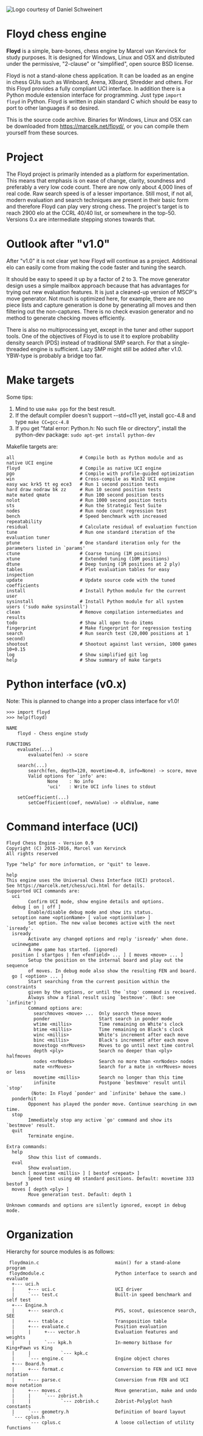 ![Logo courtesy of Daniel Schweinert](https://marcelk.net/floyd/.floyd-logo-260x130.png)

Floyd chess engine
==================

**Floyd** is a simple, bare-bones, chess engine by Marcel van
Kervinck for study purposes. It is designed for Windows, Linux and
OSX and distributed under the permissive, "2-clause" or "simplified",
open source BSD license.

Floyd is not a stand-alone chess application. It can be loaded as
an engine in chess GUIs such as Winboard, Arena, XBoard, Shredder
and others. For this Floyd provides a fully compliant UCI interface.
In addition there is a Python module extension interface for
programming. Just type ``import floyd`` in Python. Floyd is written
in plain standard C which should be easy to port to other languages
if so desired.

This is the source code archive. Binaries for Windows, Linux and
OSX can be downloaded from https://marcelk.net/floyd/, or you can
compile them yourself from these sources.

Project
=======

The Floyd project is primarily intended as a platform for
experimentation. This means that emphasis is on ease of change,
clarity, soundness and preferably a very low code count. There are
now only about 4,000 lines of real code. Raw search speed is of a
lesser importance. Still most, if not all, modern evaluation and
search techniques are present in their basic form and therefore
Floyd can play very strong chess. The project's target is to reach
2900 elo at the CCRL 40/40 list, or somewhere in the top-50.
Versions 0.x are intermediate stepping stones towards that.

Outlook after "v1.0"
====================

After "v1.0" it is not clear yet how Floyd will continue as a
project. Additional elo can easily come from making the code faster
and tuning the search.

It should be easy to speed it up by a factor of 2 to 3. The move
generator design uses a simple mailbox approach because that has
advantages for trying out new evaluation features. It is just a
cleaned-up version of MSCP's move generator. Not much is optimized
here, for example, there are no piece lists and capture generation
is done by generating all moves and then filtering out the non-captures.
There is no check evasion generator and no method to generate
checking moves efficiently.

There is also no multiprocessing yet, except in the tuner and other
support tools. One of the objectives of Floyd is to use it to explore
probability density search (PDS) instead of traditional SMP search.
For that a single-threaded engine is sufficient. Lazy SMP might
still be added after v1.0. YBW-type is probably a bridge too far.

Make targets
============

Some tips:

1. Mind to use ``make pgo`` for the best result.
2. If the default compiler doesn't support --std=c11 yet, install gcc-4.8 and type ``make CC=gcc-4.8``
3. If you get "fatal error: Python.h: No such file or directory", install the python-dev package: ``sudo apt-get install python-dev``

Makefile targets are:
```
all                        # Compile both as Python module and as native UCI engine
floyd                      # Compile as native UCI engine
pgo                        # Compile with profile-guided optimization
win                        # Cross-compile as Win32 UCI engine
easy wac krk5 tt eg ece3   # Run 1 second position tests
hard draw nodraw bk zz     # Run 10 second position tests
mate mated qmate           # Run 100 second position tests
nolot                      # Run 1000 second position tests
sts                        # Run the Strategic Test Suite
nodes                      # Run node count regression test
bench                      # Speed benchmark with increased repeatability
residual                   # Calculate residual of evaluation function
tune                       # Run one standard iteration of the evaluation tuner
ptune                      # One standard iteration only for the parameters listed in `params'
ctune                      # Coarse tuning (1M positions)
xtune                      # Extended tuning (10M positions)
dtune                      # Deep tuning (1M positions at 2 ply)
tables                     # Plot evaluation tables for easy inspection
update                     # Update source code with the tuned coefficients
install                    # Install Python module for the current user
sysinstall                 # Install Python module for all system users ('sudo make sysinstall')
clean                      # Remove compilation intermediates and results
todo                       # Show all open to-do items
fingerprint                # Make fingerprint for regression testing
search                     # Run search test (20,000 positions at 1 second)
shootout                   # Shootout against last version, 1000 games 10+0.15
log                        # Show simplified git log
help                       # Show summary of make targets
```

Python interface (v0.x)
=======================
Note: This is planned to change into a proper class interface for v1.0!
```
>>> import floyd
>>> help(floyd)

NAME
    floyd - Chess engine study

FUNCTIONS
    evaluate(...)
        evaluate(fen) -> score

    search(...)
        search(fen, depth=120, movetime=0.0, info=None) -> score, move
        Valid options for `info' are:
               None    : No info
               'uci'   : Write UCI info lines to stdout

    setCoefficient(...)
        setCoefficient(coef, newValue) -> oldValue, name
```

Command interface (UCI)
=======================
```
Floyd Chess Engine - Version 0.9
Copyright (C) 2015-2016, Marcel van Kervinck
All rights reserved

Type "help" for more information, or "quit" to leave.

help
This engine uses the Universal Chess Interface (UCI) protocol.
See https://marcelk.net/chess/uci.html for details.
Supported UCI commands are:
  uci
        Confirm UCI mode, show engine details and options.
  debug [ on | off ]
        Enable/disable debug mode and show its status.
  setoption name <optionName> [ value <optionValue> ]
        Set option. The new value becomes active with the next `isready'.
  isready
        Activate any changed options and reply 'isready' when done.
  ucinewgame
        A new game has started. (ignored)
  position [ startpos | fen <fenField> ... ] [ moves <move> ... ]
        Setup the position on the internal board and play out the sequence
        of moves. In debug mode also show the resulting FEN and board.
  go [ <option> ... ]
        Start searching from the current position within the constraints
        given by the options, or until the `stop' command is received.
        Always show a final result using `bestmove'. (But: see `infinite')
        Command options are:
          searchmoves <move> ...  Only search these moves
          ponder                  Start search in ponder mode
          wtime <millis>          Time remaining on White's clock
          btime <millis>          Time remaining on Black's clock
          winc <millis>           White's increment after each move
          binc <millis>           Black's increment after each move
          movestogo <nrMoves>     Moves to go until next time control
          depth <ply>             Search no deeper than <ply> halfmoves
          nodes <nrNodes>         Search no more than <nrNodes> nodes
          mate <nrMoves>          Search for a mate in <nrMoves> moves or less
          movetime <millis>       Search no longer than this time
          infinite                Postpone `bestmove' result until `stop'
         (Note: In Floyd `ponder' and `infinite' behave the same.)
  ponderhit
        Opponent has played the ponder move. Continue searching in own time.
  stop
        Immediately stop any active `go' command and show its `bestmove' result.
  quit
        Terminate engine.

Extra commands:
  help
        Show this list of commands.
  eval
        Show evaluation.
  bench [ movetime <millis> ] [ bestof <repeat> ]
        Speed test using 40 standard positions. Default: movetime 333 bestof 3
  moves [ depth <ply> ]
        Move generation test. Default: depth 1

Unknown commands and options are silently ignored, except in debug mode.
```

Organization
============

Hierarchy for source modules is as follows:
```
 floydmain.c                            main() for a stand-alone program
 floydmodule.c                          Python interface to search and evaluate
  +--- uci.h
  |     +--- uci.c                      UCI driver
  |     `--- test.c                     Built-in speed benchmark and self test
  +--- Engine.h
  |     +--- search.c                   PVS, scout, quiescence search, SEE
  |     +--- ttable.c                   Transposition table
  |     +--- evaluate.c                 Position evaluation
  |     |     +--- vector.h             Evaluation features and weights
  |     |     `--- kpk.h                In-memory bitbase for King+Pawn vs King
  |     |           `--- kpk.c
  |     `--- engine.c                   Engine object chores
  +--- Board.h
  |     +--- format.c                   Conversion to FEN and UCI move notation
  |     +--- parse.c                    Conversion from FEN and UCI move notation
  |     +--- moves.c                    Move generation, make and undo
  |     |     `--- zobrist.h
  |     |           `--- zobrish.c      Zobrist-Polyglot hash constants
  |     `--- geometry.h                 Definition of board layout
  `--- cplus.h
        `--- cplus.c                    A loose collection of utility functions
```

